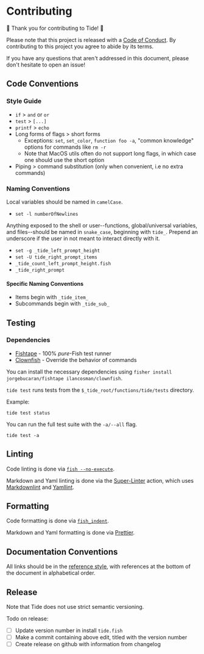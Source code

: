 # Contributing

🌊 Thank you for contributing to Tide! 🌊

Please note that this project is released with a [Code of Conduct][]. By contributing to this project you agree to abide by its terms.

If you have any questions that aren't addressed in this document, please don't hesitate to open an issue!

## Code Conventions

### Style Guide

- `if` > `and` or `or`
- `test` > `[...]`
- `printf` > `echo`
- Long forms of flags > short forms
  - Exceptions: `set`, `set_color`, `function foo -a`, "common knowledge" options for commands like `rm -r`
  - Note that MacOS utils often do not support long flags, in which case one should use the short option
- Piping > command substitution (only when convenient, i.e no extra commands)

### Naming Conventions

Local variables should be named in `camelCase`.

- `set -l numberOfNewlines`

Anything exposed to the shell or user--functions, global/universal variables, and files--should be named in `snake_case`, beginning with `tide_`. Prepend an underscore if the user in not meant to interact directly with it.

- `set -g _tide_left_prompt_height`
- `set -U tide_right_prompt_items`
- `_tide_count_left_prompt_height.fish`
- `_tide_right_prompt`

#### Specific Naming Conventions

- Items begin with `_tide_item_`
- Subcommands begin with `_tide_sub_`

## Testing

### Dependencies

- [Fishtape][] - 100% _pure_-Fish test runner
- [Clownfish][] - Override the behavior of commands

You can install the necessary dependencies using `fisher install jorgebucaran/fishtape ilancosman/clownfish`.

`tide test` runs tests from the `$_tide_root/functions/tide/tests` directory.

Example:

```console
tide test status
```

You can run the full test suite with the `-a/--all` flag.

```console
tide test -a
```

## Linting

Code linting is done via [`fish --no-execute`][].

Markdown and Yaml linting is done via the [Super-Linter][] action, which uses [Markdownlint][] and [Yamllint][].

## Formatting

Code formatting is done via [`fish_indent`][].

Markdown and Yaml formatting is done via [Prettier][].

## Documentation Conventions

All links should be in the [reference style][], with references at the bottom of the document in alphabetical order.

## Release

Note that Tide does not use strict semantic versioning.

Todo on release:

- [ ] Update version number in install `tide.fish`
- [ ] Make a commit containing above edit, titled with the version number
- [ ] Create release on github with information from changelog

[`fish --no-execute`]: https://fishshell.com/docs/current/cmds/fish.html
[`fish_indent`]: https://fishshell.com/docs/current/cmds/fish_indent.html
[clownfish]: https://github.com/IlanCosman/clownfish
[code of conduct]: CODE_OF_CONDUCT.md
[fisher]: https://github.com/jorgebucaran/fisher
[markdownlint]: https://github.com/DavidAnson/markdownlint
[prettier]: https://github.com/prettier/prettier
[reference style]: https://www.markdownguide.org/basic-syntax/#reference-style-links
[fishtape]: https://github.com/jorgebucaran/fishtape
[super-linter]: https://github.com/github/super-linter
[yamllint]: https://github.com/adrienverge/yamllint
